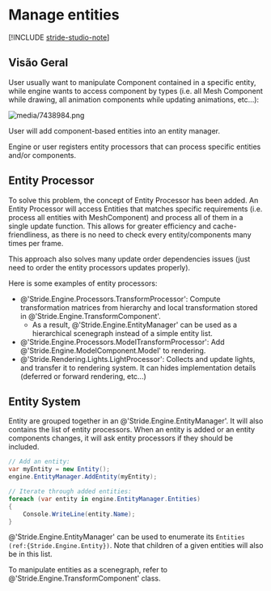 # Manage entities

[!INCLUDE [stride-studio-note](../../../includes/under-construction-note.md)]

## Visão Geral

User usually want to manipulate Component contained in a specific entity, while engine wants to access component by types (i.e. all Mesh Component while drawing, all animation components while updating animations, etc...):

![media/7438984.png](media/7438984.png)


User will add component-based entities into an entity manager.

Engine or user registers entity processors that can process specific entities and/or components.

## Entity Processor

To solve this problem, the concept of Entity Processor has been added. An Entity Processor will access Entities that matches specific requirements (i.e. process all entities with MeshComponent) and process all of them in a single update function. This allows for greater efficiency and cache-friendliness, as there is no need to check every entity/components many times per frame.

This approach also solves many update order dependencies issues (just need to order the entity processors updates properly).

Here is some examples of entity processors:

- @'Stride.Engine.Processors.TransformProcessor': Compute transformation matrices from hierarchy and local transformation stored in @'Stride.Engine.TransformComponent'.
  - As a result, @'Stride.Engine.EntityManager' can be used as a hierarchical scenegraph instead of a simple entity list.
- @'Stride.Engine.Processors.ModelTransformProcessor': Add @'Stride.Engine.ModelComponent.Model' to rendering.
- @'Stride.Rendering.Lights.LightProcessor': Collects and update lights, and transfer it to rendering system. It can hides implementation details (deferred or forward rendering, etc...)

## Entity System

Entity are grouped together in an @'Stride.Engine.EntityManager'. It will also contains the list of entity processors. When an entity is added or an entity components changes, it will ask entity processors if they should be included.

```cs
// Add an entity:
var myEntity = new Entity();
engine.EntityManager.AddEntity(myEntity);

// Iterate through added entities:
foreach (var entity in engine.EntityManager.Entities)
{
	Console.WriteLine(entity.Name);
}
```

@'Stride.Engine.EntityManager' can be used to enumerate its `Entities (ref:{Stride.Engine.Entity})`. Note that children of a given entities will also be in this list.

To manipulate entities as a scenegraph, refer to @'Stride.Engine.TransformComponent' class.

